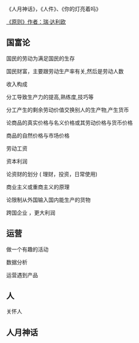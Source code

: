 《人月神话》，《人件》、《你的灯亮着吗》

[《原则》作者：瑞·达利欧](~/book/ebook/《原则》作者：瑞·达利欧.epub)

## 国富论
国民的劳动为满足国民的生存

国民财富，主要跟劳动生产率有关,然后是劳动人数

收入构成

分工导致生产力的提高,熟练度,技巧等

分工产生的剩余劳动价值交换别人的生产物,产生货币

论商品的真实价格与名义价格或其劳动价格与货币价格

商品的自然价格与市场价格

劳动工资

资本利润

论资财的划分 ( 理财，投资，日常使用)

商业主义或重商主义的原理

论限制从外国输入国内能生产的货物

跨国企业 ，更大利润


## 运营

做一个有趣的活动

数据分析

运营遇到产品

## 人
关怀人


## 人月神话
